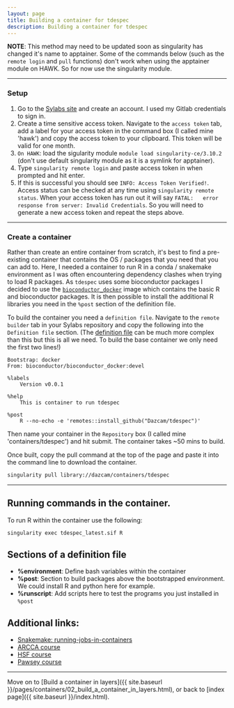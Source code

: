 ```yaml
---
layout: page
title: Building a container for tdespec
description: Building a container for tdespec
---
```


**NOTE**: This method may need to be updated soon as singularity has changed it's name to 
apptainer. Some of the commands below (such as the `remote login` and `pull`
functions) don't work when using the apptainer module on HAWK. So for now use the
singularity module.

***

### Setup 

1. Go to the [Sylabs site](https://cloud.sylabs.io) and create an account. I used my Gitlab
   credentials to sign in.
2. Create a time sensitive access token. Navigate to the `access token` tab, add a label for your 
access token in the command box (I called mine 'hawk') and copy the access token to 
your clipboard. This token will be valid for one month.
3. `On HAWK`: load the sigularity module `module load singularity-ce/3.10.2` (don't use default
   singularity module as it is a symlink for apptainer).
4. Type `singularity remote login` and paste access token in when prompted and hit enter. 
5. If this is successful you should see `INFO: Access Token Verified!`. Access status can be
checked at any time using `singularity remote status`. When your access token has run out it
will say `FATAL:   error response from server: Invalid Credentials`. So you will need to
generate a new access token and repeat the steps above.

***

### Create a container

Rather than create an entire container from scratch, it's best to find a pre-existing container that
contains the OS / packages that you need that you can add to. Here, I needed a container to run R in
a conda / snakemake environment as I was often encountering dependency clashes when trying to load R
packages. As `tdespec` uses some bioconductor packages I decided to use the [`bioconductor_docker`](https://github.com/Bioconductor/bioconductor_docker/tree/devel) image which contains the basic
R and bioconductor packages. It is then possible to install the additional R libraries you need in 
the `%post` section of the definition file.

To build the container you need a `definition file`. Navigate to the `remote builder` tab
in your Sylabs repository and copy the following into the `Definition file` section.
(The [definition file](https://docs.sylabs.io/guides/3.7/user-guide/definition_files.html) 
can be much more complex than this but this is all we need. To build the base container we
only need the first two lines!) 


```
Bootstrap: docker
From: bioconductor/bioconductor_docker:devel

%labels
    Version v0.0.1

%help
    This is container to run tdespec 

%post
    R --no-echo -e 'remotes::install_github("Dazcam/tdespec")'
```

Then name your container in the `Repository` box (I called mine 'containers/tdespec') and hit
submit. The container takes ~50 mins to build.  

Once built, copy the pull command at the top of the page and paste it into 
the command line to download the container.

```bash
singularity pull library://dazcam/containers/tdespec
```

***

## Running commands in the container.

To run R within the container use the following:

```R
singularity exec tdespec_latest.sif R
```


## Sections of a definition file

- **%environment**: Define bash variables within the container
- **%post**: Section to build packages above the bootstrapped environment. We could install R and python here for example.
- **%runscript**: Add scripts here to test the programs you just installed in `%post`



## Additional links:

- [Snakemake: running-jobs-in-containers](https://snakemake.readthedocs.io/en/master/snakefiles/deployment.html#running-jobs-in-containers)
- [ARCCA course](https://arcca.github.io/intro_singularity/index.html)
- [HSF course](https://hsf-training.github.io/hsf-training-singularity-webpage/01-introduction/index.html)
- [Pawsey course](https://pawseysc.github.io/singularity-containers/index.html)

***

Move on to [Build a container in layers]({{ site.baseurl }}/pages/containers/02_build_a_container_in_layers.html), or back 
to [index page]({{ site.baseurl }}/index.html).
